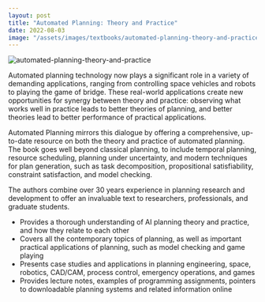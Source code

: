 ```yaml
---
layout: post
title: "Automated Planning: Theory and Practice"
date: 2022-08-03
image: "/assets/images/textbooks/automated-planning-theory-and-practice.jpg"
---
```


![automated-planning-theory-and-practice]({{site.baseurl}}/assets/images/textbooks/automated-planning-theory-and-practice.jpg)

Automated planning technology now plays a significant role in a variety of demanding applications, ranging from controlling space vehicles and robots to playing the game of bridge. These real-world applications create new opportunities for synergy between theory and practice: observing what works well in practice leads to better theories of planning, and better theories lead to better performance of practical applications.

Automated Planning mirrors this dialogue by offering a comprehensive, up-to-date resource on both the theory and practice of automated planning. The book goes well beyond classical planning, to include temporal planning, resource scheduling, planning under uncertainty, and modern techniques for plan generation, such as task decomposition, propositional satisfiability, constraint satisfaction, and model checking.

The authors combine over 30 years experience in planning research and development to offer an invaluable text to researchers, professionals, and graduate students.

- Provides a thorough understanding of AI planning theory and practice, and how they relate to each other
- Covers all the contemporary topics of planning, as well as important practical applications of planning, such as model checking and game playing
- Presents case studies and applications in planning engineering, space, robotics, CAD/CAM, process control, emergency operations, and games
- Provides lecture notes, examples of programming assignments, pointers to downloadable planning systems and related information online
